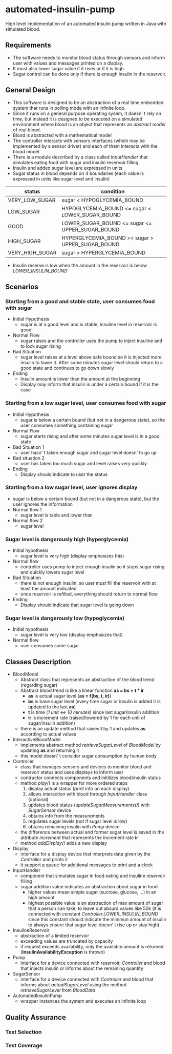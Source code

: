 # automated-insulin-pump
High level implementation of an automated insulin pump written in Java with simulated blood.
## Requirements
* The software needs to monitor blood status through sensors and inform user with values and messages printed on a display.
* It must also lower sugar value if it rises or if it is high.
* Sugar control can be done only if there is enough insulin in the reservoir.

## General Design
* This software is designed to be an abstraction of a real time embedded system that runs in polling mode with an infinite loop.
* Since it runs on a general purpose operating sysem, it doesn' t rely on time, but instead it is designed to be executed on a simulated environment where blood is an object that represents an *abstract model* of real blood.
* Blood is abstracted with a mathematical model
* The controller interacts with sensors interfaces (which may be implemented by a sensor driver) and each of them interacts with the blood model
* There is a module described by a class called *InputHandler* that simulates eating food with sugar and insulin reservoir filling.
* Insulin and added sugar level are expressed in units
* Sugar status in blood depends on 4 boundaries (each value is expressed in units like sugar level and insulin)

| status          | condition 										 |
| --------------- | -----------------------------------------------  |
| VERY_LOW_SUGAR  | sugar < HYPOGLYCEMIA_BOUND						 |
| LOW_SUGAR       | HYPOGLYCEMIA_BOUND <= sugar < LOWER_SUGAR_BOUND  |
| GOOD            | LOWER_SUGAR_BOUND <= sugar <= UPPER_SUGAR_BOUND  |
| HIGH_SUGAR      | HYPERGLYCEMIA_BOUND >= sugar > UPPER_SUGAR_BOUND |
| VERY_HIGH_SUGAR | sugar > HYPERGLYCEMIA_BOUND						 |

* Insulin reserve is low when the amount in the reservoir is below *LOWER_INSULIN_BOUND*

## Scenarios

### Starting from a good and stable state, user consumes food with sugar
* Initial Hypothesis
	* sugar is at a good level and is stable, insuline level in reservoir is good
* Normal Flow
	* sugar raises and the controller uses the pump to inject insuline and to lock sugar rising
* Bad Situation
	* sugar level raises at a level above safe bound so it is injected more insulin to lower it. After some minutes sugar level should return to a good state and continues to go down slowly
* Ending
	* Insulin amount is lower than the amount at the beginning
	* Display may inform that insulin is under a certain bound if it is the case

### Starting from a low sugar level, user consumes food with sugar
* Initial Hypothesis
	* sugar is below a certain bound (but not in a dangerous state), so the user consumes something containing sugar
* Normal Flow
	* sugar starts rising and after some minutes sugar level is in a good state
* Bad Situation 1
	* user hasn' t taken enough sugar and sugar level doesn' to go up
* Bad situation 2
	* user has taken too much sugar and level raises very quickly
* Ending
	* Display should indicate to user the status

### Starting from a low sugar level, user ignores display
* sugar is below a certain bound (but not in a dangerous state), but the user ignores the information
* Normal flow 1
	* sugar level is table and lower than 
* Normal flow 2
	* sugar level 

### Sugar level is dangerously high (hyperglycemia)
* Initial hypothesis
	* sugar level is very high (display emphasizes this)
* Normal flow
	* controller uses pump to inject enough insulin so it stops sugar rising and quickly lowers sugar level
* Bad Situation
	* there is not enough insulin, so user must fill the reservoir with at least the amount indicated
	* once reservoir is refilled, everything should return to normal flow
* Ending
	* Display should indicate that sugar level is going down

### Sugar level is dangerously low (hypoglycemia)
* Initial hypothesis
	* sugar level is very low (display emphasizes that)
* Normal flow
	* user consumes some sugar 

## Classes Description
* BloodModel
	* Abstract class that represents an abstraction of the blood trend (regarding sugar)
	* Abstract blood trend is like a linear function **as = bs + t \* ir**
		* **as** is actual sugar level (**as = f(bs, t, ir)**)
		* **bs** is base sugar level (every time sugar or insulin is added it is updated to the last **as**)
		* **t** is time (*1 unit <=> 10 minutes*) since last sugar/insulin addition
		* **ir** is increment rate (raised/lowered by 1 for each unit of sugar/insulin addition)
	* there is an update method that raises **t** by 1 and updates **as** according to actual values
* InteractiveBloodModel
	* implements abstract method *retrieveSugarLevel* of *BloodModel* by updating **as** and returning it
	* this model doesn' t consider sugar consumption by human body 
* Controller
	* class that manages sensors and devices to monitor blood and reservoir status and uses displays to inform user
	* contructor connects components and initilizes blood/insulin status
	* method *play()* is a wrapper for more ordered steps
		1. display actual status (print info on each display)
		1. allows interaction with blood through *InputHandler* class (optional)
		1. updates blood status (*updateSugarMeasurements()*) with *SugarSensor* device
		1. obtains info from the measurements
		1. regulates sugar levels (not if sugar level is low)
		1. obtains remaining insulin with *Pump* device
	* the difference between actual and former sugar level is saved in the attribute *increment* that represents the increment rate **ir**
	* method *addDisplay()* adds a new display
* Display
	* interface for a display device that interprets data given by the *Controller* and prints it
	* it support a queue for additional messages to print and a clock
* InputHandler
	* component that simulates sugar in food eating and insuline reservoir filling
	* sugar addition value indicates an abstraction about sugar in food
		* higher values mean simple sugar (sucrose, glucose, ...) in an high amount
		* highest possible value is an abstraction of max amount of sugar that a person can take, to leave out absurd values like 50k (it is connected with constant *Controller.LOWER_INSULIN_BOUND* since this constant should indicate the minimun amount of insulin to always ensure that sugar level doesn' t rise up or stay high)
* InsulineReservoir
	* abstraction of a limited reservoir
	* exceeding values are truncated by capacity
	* if request exceeds availability, only the available amount is returned (**InsulinAvailabilityException** is thrown)
* Pump
	* interface for a device connected with reservoir, *Controller* and blood that injects insulin or informs about the remaining quantity
* SugarSensor
	*  interface for a device connected with *Controller* and blood that informs about *actualSugarLevel* using the method *retrieveSugarLevel* from *BloodData*
* AutomatedInsulinPump
	* wrapper instances the system and executes an infinite loop

## Quality Assurance
### Test Selection
### Test Coverage